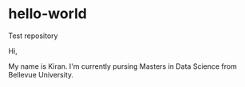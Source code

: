 # hello-world
Test repository 

Hi,

My name is Kiran. I'm currently pursing Masters in Data Science from Bellevue University.
